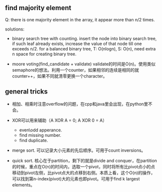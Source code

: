 ## find majority element

Q: there is one majority element in the array, it appear more than n/2 times. 

solutions:

- binary search tree with counting. 
insert the node into binary search tree, if such leaf already exists, increase the value of that node till one exceeds n/2. for a balanced binary tree, T: O(nlogn), S: O(n), need extra n space for creating binary tree.

- moore voting(find_candidate + validate)
validate的时间是O(n)。使用类似semaphore的想法。利用一个counter，如果相邻的连续是相同的就counter++，如果不同就清零更换一个character。

## general tricks

- 相加、相乘时注意overflow的问题，在cpp和java里会出现，在python里不会。

- XOR可以用来辅助（A XOR A = 0; A XOR 0 = A）
  - even\odd apperance.
  - find missing number.
  - find duplicate.
  
- merge sort. 可以记录大小元素的先后顺序。可用于count inversions。

- quick sort. 核心在于partition，剩下的就是divide and conquer，在partition的时候，重点在O(n)的时间内，选取一个pivot，同时将所有比pivot点小的点移动到pivot左侧，比pivot点大的点移到右侧。本质上看，这个O(n)的操作，可以找到第n-index(pivot)大的元素也即pivot。可用于find k largest elements。

